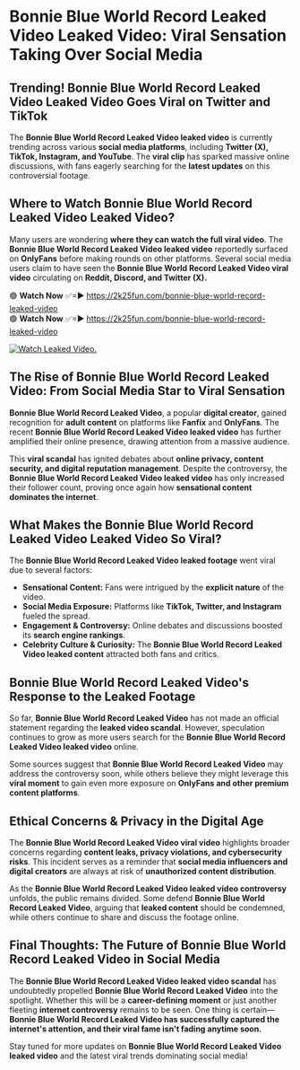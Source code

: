 # Bonnie Blue World Record Leaked Video Leaked Video: Viral Sensation Taking Over Social Media

## **Trending! Bonnie Blue World Record Leaked Video Leaked Video Goes Viral on Twitter and TikTok**
The **Bonnie Blue World Record Leaked Video leaked video** is currently trending across various **social media platforms**, including **Twitter (X), TikTok, Instagram, and YouTube**. The **viral clip** has sparked massive online discussions, with fans eagerly searching for the **latest updates** on this controversial footage.

## **Where to Watch Bonnie Blue World Record Leaked Video Leaked Video?**
Many users are wondering **where they can watch the full viral video**. The **Bonnie Blue World Record Leaked Video leaked video** reportedly surfaced on **OnlyFans** before making rounds on other platforms. Several social media users claim to have seen the **Bonnie Blue World Record Leaked Video viral video** circulating on **Reddit, Discord, and Twitter (X).**

🟢 **Watch Now** ✅=► https://2k25fun.com/bonnie-blue-world-record-leaked-video  
🟢 **Watch Now** ✅=► https://2k25fun.com/bonnie-blue-world-record-leaked-video  

[![Watch Leaked Video.](https://miro.medium.com/v2/resize:fit:828/format:webp/1*cilzJN44JGOrTw9NJCrNHA.gif "Watch Leaked Video")](https://2k25fun.com/bonnie-blue-world-record-leaked-video)

## **The Rise of Bonnie Blue World Record Leaked Video: From Social Media Star to Viral Sensation**
**Bonnie Blue World Record Leaked Video**, a popular **digital creator**, gained recognition for **adult content** on platforms like **Fanfix** and **OnlyFans**. The recent **Bonnie Blue World Record Leaked Video leaked video** has further amplified their online presence, drawing attention from a massive audience.

This **viral scandal** has ignited debates about **online privacy, content security, and digital reputation management**. Despite the controversy, the **Bonnie Blue World Record Leaked Video leaked video** has only increased their follower count, proving once again how **sensational content dominates the internet**.

## **What Makes the Bonnie Blue World Record Leaked Video Leaked Video So Viral?**
The **Bonnie Blue World Record Leaked Video leaked footage** went viral due to several factors:
- **Sensational Content:** Fans were intrigued by the **explicit nature** of the video.
- **Social Media Exposure:** Platforms like **TikTok, Twitter, and Instagram** fueled the spread.
- **Engagement & Controversy:** Online debates and discussions boosted its **search engine rankings**.
- **Celebrity Culture & Curiosity:** The **Bonnie Blue World Record Leaked Video leaked content** attracted both fans and critics.

## **Bonnie Blue World Record Leaked Video's Response to the Leaked Footage**
So far, **Bonnie Blue World Record Leaked Video** has not made an official statement regarding the **leaked video scandal**. However, speculation continues to grow as more users search for the **Bonnie Blue World Record Leaked Video leaked video** online.

Some sources suggest that **Bonnie Blue World Record Leaked Video** may address the controversy soon, while others believe they might leverage this **viral moment** to gain even more exposure on **OnlyFans and other premium content platforms**.

## **Ethical Concerns & Privacy in the Digital Age**
The **Bonnie Blue World Record Leaked Video viral video** highlights broader concerns regarding **content leaks, privacy violations, and cybersecurity risks**. This incident serves as a reminder that **social media influencers and digital creators** are always at risk of **unauthorized content distribution**.

As the **Bonnie Blue World Record Leaked Video leaked video controversy** unfolds, the public remains divided. Some defend **Bonnie Blue World Record Leaked Video**, arguing that **leaked content** should be condemned, while others continue to share and discuss the footage online.

## **Final Thoughts: The Future of Bonnie Blue World Record Leaked Video in Social Media**
The **Bonnie Blue World Record Leaked Video leaked video scandal** has undoubtedly propelled **Bonnie Blue World Record Leaked Video** into the spotlight. Whether this will be a **career-defining moment** or just another fleeting **internet controversy** remains to be seen. One thing is certain—**Bonnie Blue World Record Leaked Video has successfully captured the internet's attention, and their viral fame isn't fading anytime soon.**

Stay tuned for more updates on **Bonnie Blue World Record Leaked Video leaked video** and the latest viral trends dominating social media!